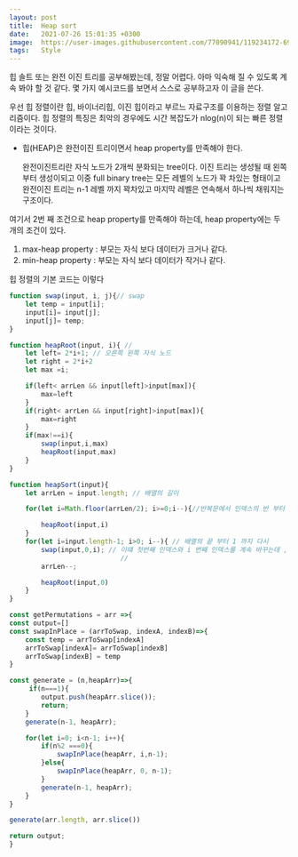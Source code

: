 ```yaml
---
layout: post
title:  Heap sort
date:   2021-07-26 15:01:35 +0300
image:  https://user-images.githubusercontent.com/77090941/119234172-69717180-bb67-11eb-8acc-f687aa97de80.jpg
tags:   Style
---
```

힙 솔트 또는 완전 이진 트리를 공부해봤는데, 정말 어렵다. 아마 익숙해 질 수 있도록 계속 봐야 할 것 같다. 
몇 가지 예시코드를 보면서 스스로 공부하고자 이 글을 쓴다. 

우선 힙 정렬이란 힙, 바이너리힙, 이진 힙이라고 부르느 자료구조를 이용하는 정렬 알고리즘이다. 
힙 정렬의 특징은 최악의 경우에도 시간 복잡도가 nlog(n)이 되는 빠른 정렬이라는 것이다. 

* 힙(HEAP)은 완전이진 트리이면서 heap property를 만족해야 한다.
  
  완전이진트리란 자식 노드가 2개씩 분화되는 tree이다. 이진 트리는 생성될 때 왼쪽 부터 생성이되고 이중 full binary tree는 모든 레벨의 노드가 꽉 차있는 형태이고 완전이진 트리는 n-1 레벨 까지 꽉차있고 마지막 레벨은 연속해서 하나씩 채워지는 구조이다. 

여기서 2번 째 조건으로 heap property를 만족해야 하는데, 
heap property에는 두 개의 조건이 있다. 
1. max-heap property : 부모는 자식 보다 데이터가 크거나 같다.
2. min-heap property : 부모는 자식 보다 데이터가 작거나 같다. 

힙 정렬의 기본 코드는 이렇다
```js
function swap(input, i, j){// swap
    let temp = input[i];
    input[i]= input[j];
    input[j]= temp;
}

function heapRoot(input, i){ // 
    let left= 2*i+1; // 오른쪽 왼쪽 자식 노드 
    let right = 2*i+2
    let max =i;

    if(left< arrLen && input[left]>input[max]){
        max=left
    }
    if(right< arrLen && input[right]>input[max]){
        max=right
    }
    if(max!==i){
        swap(input,i,max)
        heapRoot(input,max)
    }
}

function heapSort(input){ 
    let arrLen = input.length; // 배열의 길이

    for(let i=Math.floor(arrLen/2); i>=0;i--){//반복문에서 인덱스의 반 부터 0까지 함수에 넣어준다.

        heapRoot(input,i)
    }
    for(let i=input.length-1; i>0; i--){ // 배열의 끝 부터 1 까지 다시 
        swap(input,0,i); // 이떄 첫번째 인덱스와 i 번째 인덱스를 계속 바꾸는데 , 
                            // 
        arrLen--;

        heapRoot(input,0)
    }
}
```
```js
const getPermutations = arr =>{ 
const output=[]
const swapInPlace = (arrToSwap, indexA, indexB)=>{
    const temp = arrToSwap[indexA]
    arrToSwap[indexA]= arrToSwap[indexB]
    arrToSwap[indexB] = temp 
}

const generate = (n,heapArr)=>{
     if(n===1){
        output.push(heapArr.slice());
        return;
    }
    generate(n-1, heapArr);

    for(let i=0; i<n-1; i++){
        if(n%2 ===0){
            swapInPlace(heapArr, i,n-1);
        }else{
            swapInPlace(heapArr, 0, n-1);
        }
        generate(n-1, heapArr);
    }
}

generate(arr.length, arr.slice())

return output;
}

```